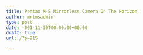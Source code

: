 ```yaml
---
title: Pentax M-E Mirrorless Camera On The Horizon
author: mrtmsadmin
type: post
date: -001-11-30T00:00:00+00:00
draft: true
url: /?p=915

---
```


